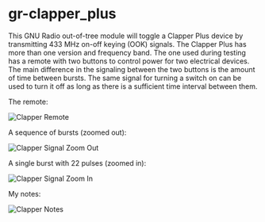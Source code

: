 # gr-clapper_plus

This GNU Radio out-of-tree module will toggle a Clapper Plus device by transmitting 433 MHz on-off keying (OOK) signals. The Clapper Plus has more than one version and frequency band. The one used during testing has a remote with two buttons to control power for two electrical devices. The main difference in the signaling between the two buttons is the amount of time between bursts. The same signal for turning a switch on can be used to turn it off as long as there is a sufficient time interval between them.

The remote: 

![Clapper Remote](Clapper_Plus_915_Remote.png)

A sequence of bursts (zoomed out):

![Clapper Signal Zoom Out](Clapper_Plus_433_time.png)

A single burst with 22 pulses (zoomed in):

![Clapper Signal Zoom In](Clapper_Plus_433_zoom.png)

My notes:

![Clapper Notes](Clapper_Plus_433.png)
